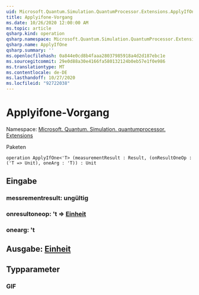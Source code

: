 ```yaml
---
uid: Microsoft.Quantum.Simulation.QuantumProcessor.Extensions.ApplyIfOne
title: Applyifone-Vorgang
ms.date: 10/26/2020 12:00:00 AM
ms.topic: article
qsharp.kind: operation
qsharp.namespace: Microsoft.Quantum.Simulation.QuantumProcessor.Extensions
qsharp.name: ApplyIfOne
qsharp.summary: ''
ms.openlocfilehash: 0a844e0cd8b4faaa28037985918a4d2d187ebc1e
ms.sourcegitcommit: 29e0d88a30e4166fa580132124b0eb57e1f0e986
ms.translationtype: MT
ms.contentlocale: de-DE
ms.lasthandoff: 10/27/2020
ms.locfileid: "92722038"
---
```

# <a name="applyifone-operation"></a>Applyifone-Vorgang

Namespace: [Microsoft. Quantum. Simulation. quantumprocessor. Extensions](xref:Microsoft.Quantum.Simulation.QuantumProcessor.Extensions)

Paketen [](https://nuget.org/packages/)




```qsharp
operation ApplyIfOne<'T> (measurementResult : Result, (onResultOneOp : ('T => Unit), oneArg : 'T)) : Unit
```


## <a name="input"></a>Eingabe

### <a name="measurementresult--__invalidresult__"></a>messrementresult: __ungültig <Result>__




### <a name="onresultoneop--t--unit"></a>onresultoneop: 't => [Einheit](xref:microsoft.quantum.lang-ref.unit) 




### <a name="onearg--t"></a>onearg: 't





## <a name="output--unit"></a>Ausgabe: [Einheit](xref:microsoft.quantum.lang-ref.unit)



## <a name="type-parameters"></a>Typparameter

### <a name="t"></a>GIF

